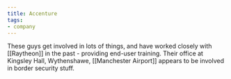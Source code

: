 ```yaml
---
title: Accenture
tags:
- company
---
```


These guys get involved in lots of things, and have worked closely with [[Raytheon]] in the past - providing end-user training. Their office at Kingsley Hall, Wythenshawe, [[Manchester Airport]] appears to be involved in border security stuff.